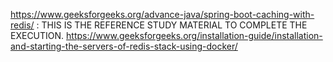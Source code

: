 
https://www.geeksforgeeks.org/advance-java/spring-boot-caching-with-redis/ : THIS IS THE REFERENCE STUDY MATERIAL TO COMPLETE THE EXECUTION.
https://www.geeksforgeeks.org/installation-guide/installation-and-starting-the-servers-of-redis-stack-using-docker/
